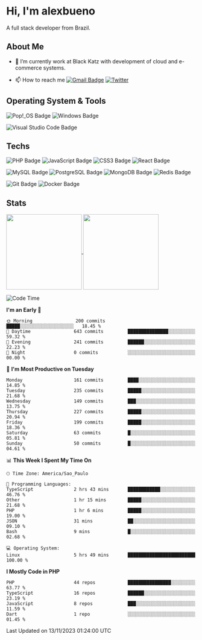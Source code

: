 # Hi, I'm alexbueno

A full stack developer from Brazil.

## About Me

- 🌱 I’m currently work at Black Katz with development of cloud and e-commerce systems.

- 📫 How to reach me [![Gmail Badge](https://img.shields.io/badge/-gmail-c14438?style=for-the-badge&logo=Gmail&logoColor=ffffff)](mailto:alexsandrofbueno@gmail.com) [![Twitter](https://img.shields.io/badge/twitter-1DA1F2.svg?style=for-the-badge&logo=twitter&logoColor=ffffff)](https://twitter.com/Alex_Bueno_7)

## Operating System & Tools

![Pop!_OS Badge](https://img.shields.io/badge/Pop!__OS-48B9C7?logo=popos&logoColor=fff&style=flat)
![Windows Badge](https://img.shields.io/badge/Windows-0078D6?logo=windows&logoColor=fff&style=flat)

![Visual Studio Code Badge](https://img.shields.io/badge/Visual%20Studio%20Code-007ACC?logo=visualstudiocode&logoColor=fff&style=flat)

## Techs

![PHP Badge](https://img.shields.io/badge/PHP-777BB4?logo=php&logoColor=fff&style=flat)
![JavaScript Badge](https://img.shields.io/badge/JavaScript-F7DF1E?logo=javascript&logoColor=000&style=flat)
![CSS3 Badge](https://img.shields.io/badge/CSS3-1572B6?logo=css3&logoColor=fff&style=flat)
![React Badge](https://img.shields.io/badge/React-61DAFB?logo=react&logoColor=000&style=flat)

![MySQL Badge](https://img.shields.io/badge/MySQL-4479A1?logo=mysql&logoColor=fff&style=flat)
![PostgreSQL Badge](https://img.shields.io/badge/PostgreSQL-4169E1?logo=postgresql&logoColor=fff&style=flat)
![MongoDB Badge](https://img.shields.io/badge/MongoDB-47A248?logo=mongodb&logoColor=fff&style=flat)
![Redis Badge](https://img.shields.io/badge/Redis-DC382D?logo=redis&logoColor=fff&style=flat)

![Git Badge](https://img.shields.io/badge/Git-F05032?logo=git&logoColor=fff&style=flat)
![Docker Badge](https://img.shields.io/badge/Docker-2496ED?logo=docker&logoColor=fff&style=flat)


## Stats

<a href="https://github.com/anuraghazra/github-readme-stats">
  <img height=200 align="center" src="https://github-readme-stats.vercel.app/api?username=alexbueno7&theme=dark" />
</a>
<a href="https://github.com/anuraghazra/convoychat">
  <img height=200 align="center" src="https://github-readme-stats.vercel.app/api/top-langs?username=alexbueno7&layout=compact&langs_count=8&card_width=320&theme=dark" />
</a>

<!--START_SECTION:waka-->
![Code Time](http://img.shields.io/badge/Code%20Time-825%20hrs%2055%20mins-blue)

**I'm an Early 🐤** 

```text
🌞 Morning                200 commits         █████░░░░░░░░░░░░░░░░░░░░   18.45 % 
🌆 Daytime                643 commits         ███████████████░░░░░░░░░░   59.32 % 
🌃 Evening                241 commits         ██████░░░░░░░░░░░░░░░░░░░   22.23 % 
🌙 Night                  0 commits           ░░░░░░░░░░░░░░░░░░░░░░░░░   00.00 % 
```
📅 **I'm Most Productive on Tuesday** 

```text
Monday                   161 commits         ████░░░░░░░░░░░░░░░░░░░░░   14.85 % 
Tuesday                  235 commits         █████░░░░░░░░░░░░░░░░░░░░   21.68 % 
Wednesday                149 commits         ███░░░░░░░░░░░░░░░░░░░░░░   13.75 % 
Thursday                 227 commits         █████░░░░░░░░░░░░░░░░░░░░   20.94 % 
Friday                   199 commits         █████░░░░░░░░░░░░░░░░░░░░   18.36 % 
Saturday                 63 commits          █░░░░░░░░░░░░░░░░░░░░░░░░   05.81 % 
Sunday                   50 commits          █░░░░░░░░░░░░░░░░░░░░░░░░   04.61 % 
```


📊 **This Week I Spent My Time On** 

```text
🕑︎ Time Zone: America/Sao_Paulo

💬 Programming Languages: 
TypeScript               2 hrs 43 mins       ████████████░░░░░░░░░░░░░   46.76 % 
Other                    1 hr 15 mins        █████░░░░░░░░░░░░░░░░░░░░   21.68 % 
PHP                      1 hr 6 mins         █████░░░░░░░░░░░░░░░░░░░░   19.00 % 
JSON                     31 mins             ██░░░░░░░░░░░░░░░░░░░░░░░   09.10 % 
Bash                     9 mins              █░░░░░░░░░░░░░░░░░░░░░░░░   02.68 % 

💻 Operating System: 
Linux                    5 hrs 49 mins       █████████████████████████   100.00 % 
```

**I Mostly Code in PHP** 

```text
PHP                      44 repos            ████████████████░░░░░░░░░   63.77 % 
TypeScript               16 repos            ██████░░░░░░░░░░░░░░░░░░░   23.19 % 
JavaScript               8 repos             ███░░░░░░░░░░░░░░░░░░░░░░   11.59 % 
Dart                     1 repo              ░░░░░░░░░░░░░░░░░░░░░░░░░   01.45 % 
```




 Last Updated on 13/11/2023 01:24:00 UTC
<!--END_SECTION:waka-->
